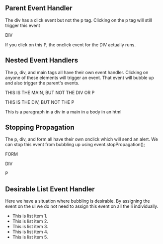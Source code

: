 Parent Event Handler
--------------------

The div has a click event but not the p tag. Clicking on the p tag will still trigger this event

DIV

If you click on this P, the onclick event for the DIV actually runs.

Nested Event Handlers
---------------------

The p, div, and main tags all have their own event handler. Clicking on anyone of these elements will trigger an event. That event will bubble up and also trigger the parent's events.

THIS IS THE MAIN, BUT NOT THE DIV OR P

THIS IS THE DIV, BUT NOT THE P

This is a paragraph in a div in a main in a body in an html

Stopping Propagation
--------------------

The p, div, and form all have their own onclick which will send an alert. We can stop this event from bubbling up using event.stopPropagation();

FORM

DIV

P

Desirable List Event Handler
----------------------------

Here we have a situation where bubbling is desirable. By assigning the event on the ul we do not need to assign this event on all the li individually.

-   <span id="l1">This is list item 1.</span>
-   <span id="l2">This is list item 2.</span>
-   <span id="l3">This is list item 3.</span>
-   <span id="l4">This is list item 4.</span>
-   <span id="l5">This is list item 5.</span>
